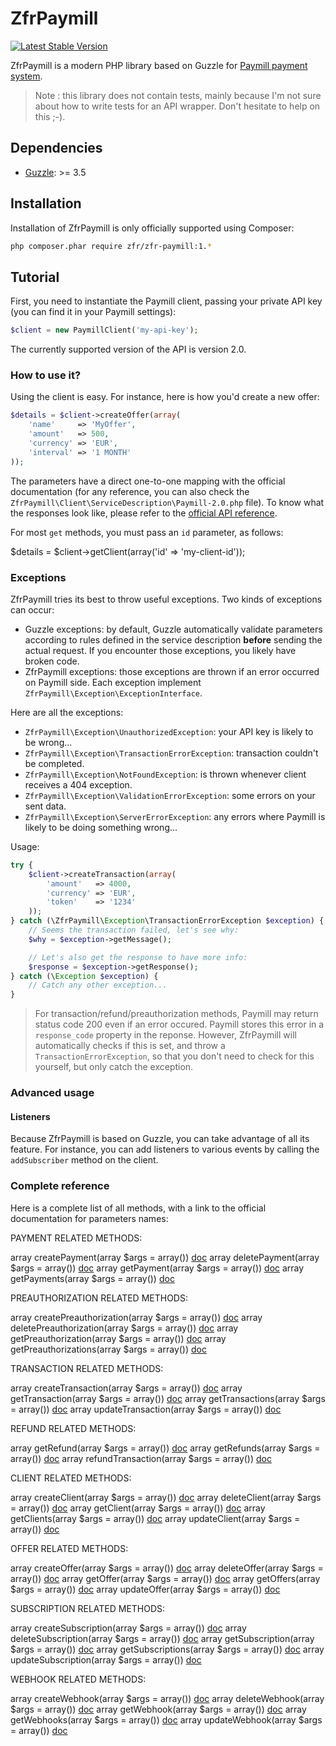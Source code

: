 ZfrPaymill
==========

[![Latest Stable Version](https://poser.pugx.org/zfr/zfr-paymill/v/stable.png)](https://packagist.org/packages/zfr/zfr-paymill)

ZfrPaymill is a modern PHP library based on Guzzle for [Paymill payment system](https://www.paymill.com).

> Note : this library does not contain tests, mainly because I'm not sure about how to write tests for an API
wrapper. Don't hesitate to help on this ;-).

## Dependencies

* [Guzzle](http://www.guzzlephp.org): >= 3.5

## Installation

Installation of ZfrPaymill is only officially supported using Composer:

```sh
php composer.phar require zfr/zfr-paymill:1.*
```

## Tutorial

First, you need to instantiate the Paymill client, passing your private API key (you can find it in your Paymill
settings):

```php
$client = new PaymillClient('my-api-key');
```

The currently supported version of the API is version 2.0.

### How to use it?

Using the client is easy. For instance, here is how you'd create a new offer:

```php
$details = $client->createOffer(array(
    'name'     => 'MyOffer',
    'amount'   => 500,
    'currency' => 'EUR',
    'interval' => '1 MONTH'
));
```

The parameters have a direct one-to-one mapping with the official documentation (for any reference, you can also
check the `ZfrPaymill\Client\ServiceDescription\Paymill-2.0.php` file). To know what the responses look like, please
refer to the [official API reference](https://www.paymill.com/en-gb/documentation-3/reference/api-reference/).

For most `get` methods, you must pass an `id` parameter, as follows:

$details = $client->getClient(array('id' => 'my-client-id'));

### Exceptions

ZfrPaymill tries its best to throw useful exceptions. Two kinds of exceptions can occur:

* Guzzle exceptions: by default, Guzzle automatically validate parameters according to rules defined in the
 service description **before** sending the actual request. If you encounter those exceptions, you likely have broken
 code.
* ZfrPaymill exceptions: those exceptions are thrown if an error occurred on Paymill side. Each exception implement
`ZfrPaymill\Exception\ExceptionInterface`.

Here are all the exceptions:

* `ZfrPaymill\Exception\UnauthorizedException`: your API key is likely to be wrong...
* `ZfrPaymill\Exception\TransactionErrorException`: transaction couldn't be completed.
* `ZfrPaymill\Exception\NotFoundException`: is thrown whenever client receives a 404 exception.
* `ZfrPaymill\Exception\ValidationErrorException`: some errors on your sent data.
* `ZfrPaymill\Exception\ServerErrorException`: any errors where Paymill is likely to be doing something wrong...

Usage:

```php
try {
    $client->createTransaction(array(
        'amount'   => 4000,
        'currency' => 'EUR',
        'token'    => '1234'
    ));
} catch (\ZfrPaymill\Exception\TransactionErrorException $exception) {
    // Seems the transaction failed, let's see why:
    $why = $exception->getMessage();

    // Let's also get the response to have more info:
    $response = $exception->getResponse();
} catch (\Exception $exception) {
    // Catch any other exception...
}
```

> For transaction/refund/preauthorization methods, Paymill may return status code 200 even if an error occured.
Paymill stores this error in a `response_code` property in the reponse. However, ZfrPaymill will automatically
checks if this is set, and throw a `TransactionErrorException`, so that you don't need to check for this yourself,
but only catch the exception.

### Advanced usage

#### Listeners

Because ZfrPaymill is based on Guzzle, you can take advantage of all its feature. For instance, you can add
listeners to various events by calling the `addSubscriber` method on the client.

### Complete reference

Here is a complete list of all methods, with a link to the official documentation for parameters names:

PAYMENT RELATED METHODS:

array createPayment(array $args = array()) [doc](https://www.paymill.com/en-gb/documentation-3/reference/api-reference/#create-new-credit-card-payment-with)
array deletePayment(array $args = array()) [doc](https://www.paymill.com/en-gb/documentation-3/reference/api-reference/#remove-payment)
array getPayment(array $args = array()) [doc](https://www.paymill.com/en-gb/documentation-3/reference/api-reference/#payment-details)
array getPayments(array $args = array()) [doc](https://www.paymill.com/en-gb/documentation-3/reference/api-reference/#list-payments)

PREAUTHORIZATION RELATED METHODS:

array createPreauthorization(array $args = array()) [doc](https://www.paymill.com/en-gb/documentation-3/reference/api-reference/#create-new-preauthorization-with)
array deletePreauthorization(array $args = array()) [doc](https://www.paymill.com/en-gb/documentation-3/reference/api-reference/#remove-preauthorizations)
array getPreauthorization(array $args = array()) [doc](https://www.paymill.com/en-gb/documentation-3/reference/api-reference/#preauthorization-details)
array getPreauthorizations(array $args = array()) [doc](https://www.paymill.com/en-gb/documentation-3/reference/api-reference/#list-preauthorizations)

TRANSACTION RELATED METHODS:

array createTransaction(array $args = array()) [doc](https://www.paymill.com/en-gb/documentation-3/reference/api-reference/#create-new-transaction-with)
array getTransaction(array $args = array()) [doc](https://www.paymill.com/en-gb/documentation-3/reference/api-reference/#update-transaction)
array getTransactions(array $args = array()) [doc](https://www.paymill.com/en-gb/documentation-3/reference/api-reference/#transaction-details)
array updateTransaction(array $args = array()) [doc](https://www.paymill.com/en-gb/documentation-3/reference/api-reference/#list-transactions)

REFUND RELATED METHODS:

array getRefund(array $args = array()) [doc](https://www.paymill.com/en-gb/documentation-3/reference/api-reference/#refund-details)
array getRefunds(array $args = array()) [doc](https://www.paymill.com/en-gb/documentation-3/reference/api-reference/#list-refunds)
array refundTransaction(array $args = array()) [doc](https://www.paymill.com/en-gb/documentation-3/reference/api-reference/#refund-transaction)

CLIENT RELATED METHODS:

array createClient(array $args = array()) [doc](https://www.paymill.com/en-gb/documentation-3/reference/api-reference/#create-new-client)
array deleteClient(array $args = array()) [doc](https://www.paymill.com/en-gb/documentation-3/reference/api-reference/#remove-client)
array getClient(array $args = array()) [doc](https://www.paymill.com/en-gb/documentation-3/reference/api-reference/#client-details)
array getClients(array $args = array()) [doc](https://www.paymill.com/en-gb/documentation-3/reference/api-reference/#list-clients)
array updateClient(array $args = array()) [doc](https://www.paymill.com/en-gb/documentation-3/reference/api-reference/#update-client)

OFFER RELATED METHODS:

array createOffer(array $args = array()) [doc](https://www.paymill.com/en-gb/documentation-3/reference/api-reference/#create-new-offer)
array deleteOffer(array $args = array()) [doc](https://www.paymill.com/en-gb/documentation-3/reference/api-reference/#remove-offer)
array getOffer(array $args = array()) [doc](https://www.paymill.com/en-gb/documentation-3/reference/api-reference/#offer-details)
array getOffers(array $args = array()) [doc](https://www.paymill.com/en-gb/documentation-3/reference/api-reference/#list-offers)
array updateOffer(array $args = array()) [doc](https://www.paymill.com/en-gb/documentation-3/reference/api-reference/#update-offer)

SUBSCRIPTION RELATED METHODS:

array createSubscription(array $args = array()) [doc](https://www.paymill.com/en-gb/documentation-3/reference/api-reference/#create-new-subscription)
array deleteSubscription(array $args = array()) [doc](https://www.paymill.com/en-gb/documentation-3/reference/api-reference/#remove-subscription)
array getSubscription(array $args = array()) [doc](https://www.paymill.com/en-gb/documentation-3/reference/api-reference/#subscription-details)
array getSubscriptions(array $args = array()) [doc](https://www.paymill.com/en-gb/documentation-3/reference/api-reference/#list-subscriptions)
array updateSubscription(array $args = array()) [doc](https://www.paymill.com/en-gb/documentation-3/reference/api-reference/#update-subscription)

WEBHOOK RELATED METHODS:

array createWebhook(array $args = array()) [doc](https://www.paymill.com/en-gb/documentation-3/reference/api-reference/#create-new-url-webhook)
array deleteWebhook(array $args = array()) [doc](https://www.paymill.com/en-gb/documentation-3/reference/api-reference/#remove-webhook)
array getWebhook(array $args = array()) [doc](https://www.paymill.com/en-gb/documentation-3/reference/api-reference/#webhook-details)
array getWebhooks(array $args = array()) [doc](https://www.paymill.com/en-gb/documentation-3/reference/api-reference/#list-webhooks)
array updateWebhook(array $args = array()) [doc](https://www.paymill.com/en-gb/documentation-3/reference/api-reference/#update-webhook)
